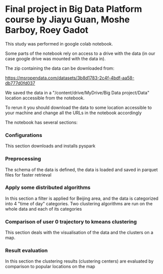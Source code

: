 
# Final project in Big Data Platform course by Jiayu Guan, Moshe Barboy, Roey Gadot 

This study was performed in google colab notebook. 

Some parts of the notebook rely on access to a drive with the data (in our case google drive was mounted with the data in).

The zip containing the data can be downloaded from:

https://msropendata.com/datasets/3b8d1783-2c4f-4bdf-aa58-db777d0fd037

We saved the data in a "/content/drive/MyDrive/Big Data project/Data" location accessible from the notebook. 

To rerun it you should download the data to some location accessible to your machine and change all the URLs in the notebook accordingly 

The notebook has several sections: 

### Configurations 
This section downloads and installs pyspark 

### Preprocessing 
The schema of the data is defined, the data is loaded and saved in parquet files for faster retrieval 

### Apply some distributed algorithms
In this section a filter is applied for Beijing area, and the data is categorized into 4 "time of day" categories. 
Two clustering algorithms are run on the whole data and each of its categories 

### Comparison of user 0 trajectory to kmeans clustering 
This section deals with the visualisation of the data and the clusters on a map. 

### Result evaluation
In this section the clustering results (clustering centers) are evaluated by comparison to popular locations on the map 


